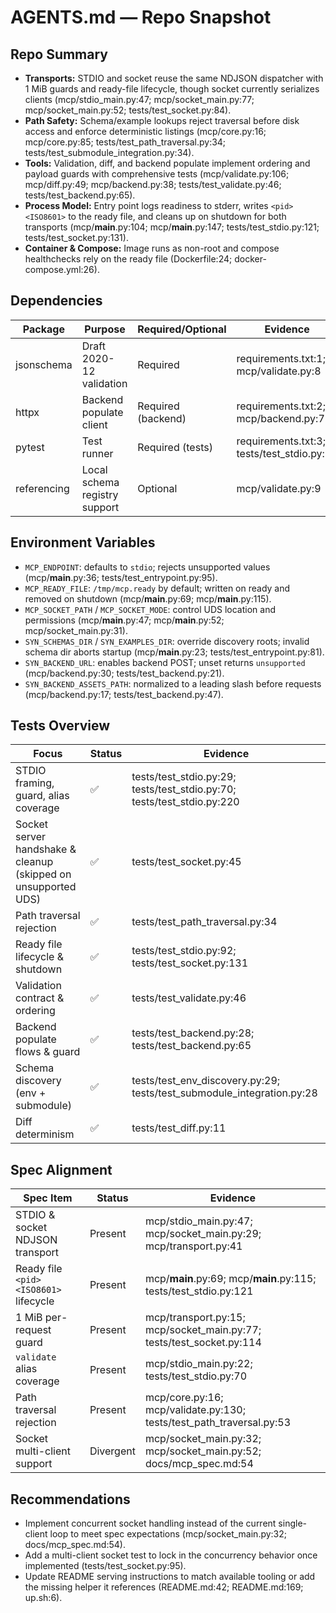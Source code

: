 # AGENTS.md — Repo Snapshot

## Repo Summary
- **Transports:** STDIO and socket reuse the same NDJSON dispatcher with 1 MiB guards and ready-file lifecycle, though socket currently serializes clients (mcp/stdio_main.py:47; mcp/socket_main.py:77; mcp/socket_main.py:52; tests/test_socket.py:84).
- **Path Safety:** Schema/example lookups reject traversal before disk access and enforce deterministic listings (mcp/core.py:16; mcp/core.py:85; tests/test_path_traversal.py:34; tests/test_submodule_integration.py:34).
- **Tools:** Validation, diff, and backend populate implement ordering and payload guards with comprehensive tests (mcp/validate.py:106; mcp/diff.py:49; mcp/backend.py:38; tests/test_validate.py:46; tests/test_backend.py:65).
- **Process Model:** Entry point logs readiness to stderr, writes `<pid> <ISO8601>` to the ready file, and cleans up on shutdown for both transports (mcp/__main__.py:104; mcp/__main__.py:147; tests/test_stdio.py:121; tests/test_socket.py:131).
- **Container & Compose:** Image runs as non-root and compose healthchecks rely on the ready file (Dockerfile:24; docker-compose.yml:26).

## Dependencies
| Package | Purpose | Required/Optional | Evidence |
| - | - | - | - |
| jsonschema | Draft 2020-12 validation | Required | requirements.txt:1; mcp/validate.py:8 |
| httpx | Backend populate client | Required (backend) | requirements.txt:2; mcp/backend.py:7 |
| pytest | Test runner | Required (tests) | requirements.txt:3; tests/test_stdio.py:12 |
| referencing | Local schema registry support | Optional | mcp/validate.py:9 |

## Environment Variables
- `MCP_ENDPOINT`: defaults to `stdio`; rejects unsupported values (mcp/__main__.py:36; tests/test_entrypoint.py:95).
- `MCP_READY_FILE`: `/tmp/mcp.ready` by default; written on ready and removed on shutdown (mcp/__main__.py:69; mcp/__main__.py:115).
- `MCP_SOCKET_PATH` / `MCP_SOCKET_MODE`: control UDS location and permissions (mcp/__main__.py:47; mcp/__main__.py:52; mcp/socket_main.py:31).
- `SYN_SCHEMAS_DIR` / `SYN_EXAMPLES_DIR`: override discovery roots; invalid schema dir aborts startup (mcp/__main__.py:23; tests/test_entrypoint.py:81).
- `SYN_BACKEND_URL`: enables backend POST; unset returns `unsupported` (mcp/backend.py:30; tests/test_backend.py:21).
- `SYN_BACKEND_ASSETS_PATH`: normalized to a leading slash before requests (mcp/backend.py:17; tests/test_backend.py:47).

## Tests Overview
| Focus | Status | Evidence |
| - | - | - |
| STDIO framing, guard, alias coverage | ✅ | tests/test_stdio.py:29; tests/test_stdio.py:70; tests/test_stdio.py:220 |
| Socket server handshake & cleanup (skipped on unsupported UDS) | ✅ | tests/test_socket.py:45 |
| Path traversal rejection | ✅ | tests/test_path_traversal.py:34 |
| Ready file lifecycle & shutdown | ✅ | tests/test_stdio.py:92; tests/test_socket.py:131 |
| Validation contract & ordering | ✅ | tests/test_validate.py:46 |
| Backend populate flows & guard | ✅ | tests/test_backend.py:28; tests/test_backend.py:65 |
| Schema discovery (env + submodule) | ✅ | tests/test_env_discovery.py:29; tests/test_submodule_integration.py:28 |
| Diff determinism | ✅ | tests/test_diff.py:11 |

## Spec Alignment
| Spec Item | Status | Evidence |
| - | - | - |
| STDIO & socket NDJSON transport | Present | mcp/stdio_main.py:47; mcp/socket_main.py:29; mcp/transport.py:41 |
| Ready file `<pid> <ISO8601>` lifecycle | Present | mcp/__main__.py:69; mcp/__main__.py:115; tests/test_stdio.py:121 |
| 1 MiB per-request guard | Present | mcp/transport.py:15; mcp/socket_main.py:77; tests/test_socket.py:114 |
| `validate` alias coverage | Present | mcp/stdio_main.py:22; tests/test_stdio.py:70 |
| Path traversal rejection | Present | mcp/core.py:16; mcp/validate.py:130; tests/test_path_traversal.py:53 |
| Socket multi-client support | Divergent | mcp/socket_main.py:32; mcp/socket_main.py:52; docs/mcp_spec.md:54 |

## Recommendations
- Implement concurrent socket handling instead of the current single-client loop to meet spec expectations (mcp/socket_main.py:32; docs/mcp_spec.md:54).
- Add a multi-client socket test to lock in the concurrency behavior once implemented (tests/test_socket.py:95).
- Update README serving instructions to match available tooling or add the missing helper it references (README.md:42; README.md:169; up.sh:6).
